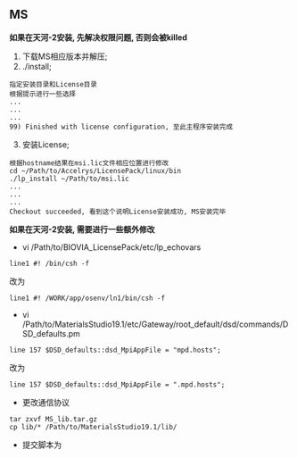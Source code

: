 ## MS  
**如果在天河-2安装, 先解决权限问题, 否则会被killed**
1. 下载MS相应版本并解压;  
2. ./install;  
```
指定安装目录和License目录
根据提示进行一些选择
...
...
...
99) Finished with license configuration, 至此主程序安装完成
```
3. 安装License;  
```
根据hostname结果在msi.lic文件相应位置进行修改
cd ~/Path/to/Accelrys/LicensePack/linux/bin
./lp_install ~/Path/to/msi.lic
...
...
...
Checkout succeeded, 看到这个说明License安装成功, MS安装完毕
```
**如果在天河-2安装, 需要进行一些额外修改**  
* vi /Path/to/BIOVIA_LicensePack/etc/lp_echovars  
```
line1 #! /bin/csh -f
```
改为
```
line1 #! /WORK/app/osenv/ln1/bin/csh -f
```
* vi /Path/to/MaterialsStudio19.1/etc/Gateway/root_default/dsd/commands/DSD_defaults.pm  
```
line 157 $DSD_defaults::dsd_MpiAppFile = "mpd.hosts";
```
改为
```
line 157 $DSD_defaults::dsd_MpiAppFile = ".mpd.hosts";
```
* 更改通信协议  
```
tar zxvf MS_lib.tar.gz
cp lib/* /Path/to/MaterialsStudio19.1/lib/
```
* 提交脚本为  
```

```
